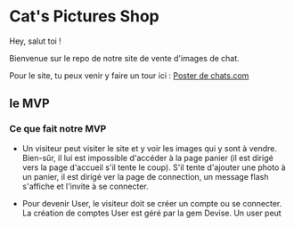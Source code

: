 # Cat's Pictures Shop

Hey, salut toi !

Bienvenue sur le repo de notre site de vente d'images de chat.

Pour le site, tu peux venir y faire un tour ici : [Poster de chats.com](https://poster-de-chats.herokuapp.com/)

## le MVP

### Ce que fait notre MVP

* Un visiteur peut visiter le site et y voir les images qui y sont à vendre. Bien-sûr, il lui est impossible d'accéder à la page panier (il est dirigé vers la page d'accueil s'il tente le coup). S'il tente d'ajouter une photo à un panier, il est dirigé ver la page de connection, un message flash s'affiche et l'invite à se connecter.

* Pour devenir User, le visiteur doit se créer un compte ou se connecter. La création de comptes User est géré par la gem Devise. Un user peut  
